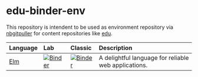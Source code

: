 # edu-binder-env

This repository is intendent to be used as environment repository via [nbgitpuller](https://jupyterhub.github.io/nbgitpuller/link?tab=binder) for content repositories like [edu](https://github.com/rcmlz/edu).

|Language|Lab|Classic|Description|
|:--|:--|:--|:--|
|[Elm](https://elm-lang.org/)|[![Binder](https://mybinder.org/badge_logo.svg)](https://mybinder.org/v2/gh/rcmlz/edu-binder-env/elm?urlpath=git-pull%3Frepo%3Dhttps%253A%252F%252Fgithub.com%252Fabingham%252Fjupyter-elm-kernel%26urlpath%3Dlab%252Ftree%252Fjupyter-elm-kernel%252Fexamples%252F%26branch%3Dmaster)|[![Binder](https://mybinder.org/badge_logo.svg)](https://mybinder.org/v2/gh/rcmlz/edu-binder-env/elm?urlpath=git-pull%3Frepo%3Dhttps%253A%252F%252Fgithub.com%252Fabingham%252Fjupyter-elm-kernel%26urlpath%3Dtree%252Fjupyter-elm-kernel%252Fexamples%252F%26branch%3Dmaster)|A delightful language for reliable web applications.|
